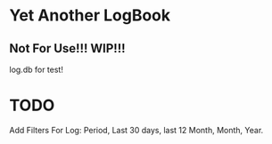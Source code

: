 # Yet Another LogBook
Not For Use!!! WIP!!!
----------------------
log.db for test!

# TODO

Add Filters For Log: Period, Last 30 days, last 12 Month, Month, Year.
